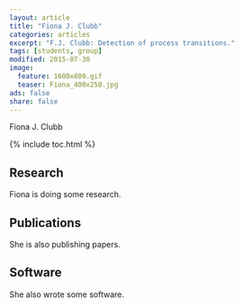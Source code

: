 ```yaml
---
layout: article
title: "Fiona J. Clubb"
categories: articles
excerpt: "F.J. Clubb: Detection of process transitions."
tags: [students, group]
modified: 2015-07-30
image:
  feature: 1600x800.gif
  teaser: Fiona_400x250.jpg
ads: false
share: false
---
```


Fiona J. Clubb

{% include toc.html %}

## Research

Fiona is doing some research.

## Publications

She is also publishing papers.

## Software

She also wrote some software.
